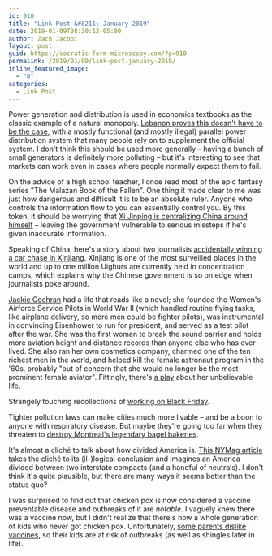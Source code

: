 ```yaml
---
id: 910
title: "Link Post &#8211; January 2019"
date: 2019-01-09T08:30:12-05:00
author: Zach Jacobi
layout: post
guid: https://socratic-form-microscopy.com/?p=910
permalink: /2019/01/09/link-post-january-2019/
inline_featured_image:
  - "0"
categories:
  - Link Post
---
```


Power generation and distribution is used in economics textbooks as the classic example of a natural monopoly. <a href="https://www.wired.com/story/beruit-electricity-brokers/">Lebanon proves this doesn't have to be the case</a>, with a mostly functional (and mostly illegal) parallel power distribution system that many people rely on to supplement the official system. I don't think this should be used more generally – having a bunch of small generators is definitely more polluting – but it's interesting to see that markets can work even in cases where people normally expect them to fail.

On the advice of a high school teacher, I once read most of the epic fantasy series "The Malazan Book of the Fallen". One thing it made clear to me was just how dangerous and difficult it is to be an absolute ruler. Anyone who controls the information flow to you can essentially control you. By this token, it should be worrying that <a href="foreignpolicy">Xi Jinping is centralizing China around himself</a> – leaving the government vulnerable to serious missteps if he's given inaccurate information.

Speaking of China, here's a story about two journalists <a href="https://medium.com/@RoseChasm/that-time-we-accidentally-won-a-car-chase-a014da49d5f7">accidentally winning a car chase in Xinjiang</a>. Xinjiang is one of the most surveilled places in the world and up to one million Uighurs are currently held in concentration camps, which explains why the Chinese government is so on edge when journalists poke around.

<a href="https://en.wikipedia.org/wiki/Jacqueline_Cochran">Jackie Cochran</a> had a life that reads like a novel; she founded the Women's Airforce Service Pilots in World War II (which handled routine flying tasks, like airplane delivery, so more men could be fighter pilots), was instrumental in convincing Eisenhower to run for president, and served as a test pilot after the war. She was the first woman to break the sound barrier and holds more aviation height and distance records than anyone else who has ever lived. She also ran her own cosmetics company, charmed one of the ten richest men in the world, and helped kill the female astronaut program in the '60s, probably "out of concern that she would no longer be the most prominent female aviator". Fittingly, there's <a href="https://www.dramaticpublishing.com/the-fastest-woman-alive">a play</a> about her unbelievable life.

Strangely touching recollections of <a href="https://www.vox.com/the-goods/2018/11/21/18104973/black-friday-mall-coffee-worker-experience-gloria-jeans">working on Black Friday</a>.

Tighter pollution laws can make cities much more livable – and be a boon to anyone with respiratory disease. But maybe they're going too far when they threaten to <a href="https://www.theglobeandmail.com/opinion/article-the-death-of-the-montreal-bagel">destroy Montreal's legendary bagel bakeries</a>.

It's almost a cliché to talk about how divided America is. <a href="http://nymag.com/intelligencer/2018/11/maybe-its-time-for-america-to-split-up.html">This NYMag article</a> takes the cliché to its (il-)logical conclusion and imagines an America divided between two interstate compacts (and a handful of neutrals). I don't think it's quite plausible, but there are many ways it seems better than the status quo?

I was surprised to find out that chicken pox is now considered a vaccine preventable disease and outbreaks of it are <em>notable</em>. I vaguely knew there was a vaccine now, but I didn't realize that there's now a whole generation of kids who never got chicken pox. Unfortunately, <a href="https://www.citizen-times.com/story/news/local/2018/11/16/asheville-waldorf-chickenpox-outbreak-ncs-largest-decades/2024694002/">some parents dislike vaccines</a>, so their kids are at risk of outbreaks (as well as shingles later in life).
